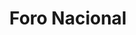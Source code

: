 ---
layout: proyectos
title: Foro Nacional
nameurl: foronacional
description: El Foro Nacional de Juventud surge con el propósito de construir un espacio de encuentro y reflexión colectiva sobre diversas temáticas que nos interpelan como Jóvenes con miras a incidir en procesos de formulación y ejecución de Políticas Públicas de Juventud en los ámbitos locales, provinciales y nacional de la República Argentina. Esto implica dar cuenta de que los y las jóvenes nos pensamos como protagonistas del cambio y del desarrollo de las sociedades en las que vivimos, aportando y comprometiéndonos significativamente con las soluciones de las problemáticas y políticas que nos involucran. He aquí la mirada en la participación juvenil y en la incidencia en políticas públicas. Contactanos por forojuventud@oajnu.org
photospastevents: 
sedes: 
  - corrientes
  - chaco
objectives: 
target: 
linkinscription: 
- pregunta: "¿?"
  respuesta: " "
---